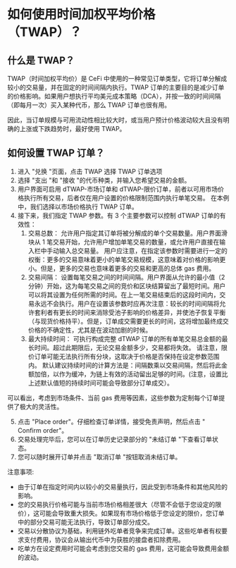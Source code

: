 # 如何使用时间加权平均价格（TWAP）？

## 什么是 TWAP？

&#x20;TWAP（时间加权平均价）是 CeFi 中使用的一种常见订单类型，它将订单分解成较小的交易量，并在固定的时间间隔内执行。TWAP 订单的主要目的是减少订单的价格影响。如果用户想执行平均美元成本策略（DCA），并按一致的时间间隔（即每月一次）买入某种代币，那么 TWAP 订单也很有用。&#x20;

因此，当订单规模与可用流动性相比较大时，或当用户预计价格波动较大且没有明确的上涨或下跌趋势时，最好使用 TWAP。

## 如何设置 TWAP 订单？&#x20;

1. 进入 "兑换 "页面，点击 TWAP 选择 TWAP 订单选项&#x20;
2. 选择 "支出 "和 "接收 "的代币种类，并输入您希望交易的金额。&#x20;
3. 用户界面可启用 dTWAP-市场订单和 dTWAP-限价订单，前者以可用市场价格执行所有交易，后者仅在用户设置的价格限制范围内执行单笔交易。 在本例中，我们选择以市场价格执行 TWAP 订单。&#x20;
4. 接下来，我们指定 TWAP 参数。有 3 个主要参数可以控制 dTWAP 订单的有效性：&#x20;
   1. 交易总数： 允许用户指定其订单将被分解成的单个交易数量。用户界面滑块从 1 笔交易开始，允许用户增加单笔交易的数量，或允许用户直接在输入栏中手动输入总交易量。 用户应注意，在指定该参数时需要进行一定的权衡：更多的交易意味着更小的单笔交易规模，这意味着对价格的影响更小。但是，更多的交易也意味着更多的交易和更高的总体 gas 费用。
   2. 交易间隔： 设置每笔交易之间的时间间隔。用户界面从允许的最小值（2 分钟）开始，这为每笔交易之间的竞价和区块结算留出了最短时间。用户可以将其设置为任何所需的时间。在上一笔交易结束后的这段时间内，交易永远不会执行。用户在设置该参数时应再次注意：较长的时间间隔将允许套利者有更长的时间来消除受池子影响的价格差异，并使池子恢复平衡（与现货价格持平）。但是，订单成交需要更长的时间，这将增加最终成交价格的不确定性，尤其是在波动加剧的时候。
   3. 最大持续时间： 可执行构成完整 dTWAP 订单的所有单笔交易总金额的最长时间。超过此期限后，无论交易金额多少，交易都将失效。 请注意，限价订单可能无法执行所有分块，这取决于价格是否保持在设定参数范围内。 默认建议持续时间的计算方法是：间隔数乘以交易间隔，然后将此金额加倍，以作为缓冲，为链上有效的活动留出足够的时间。(注意，设置比上述默认值短的持续时间可能会导致部分订单成交）。

可以看出，考虑到市场条件、当前 gas 费用等因素，这些参数为定制每个订单提供了极大的灵活性。

5. 点击 "Place order"。仔细检查订单详情，接受免责声明，然后点击 " Confirm order"。&#x20;
6. 交易处理完毕后，您可以在订单历史记录部分的 "未结订单 "下查看订单状态。&#x20;
7. 您可以随时展开订单并点击 "取消订单 "按钮取消未结订单。

注意事项:

* 由于订单在指定时间内以较小的交易量执行，因此受到市场条件和其他风险的影响。&#x20;
* 您的交易执行价格可能与当前市场价格相差很大（尽管不会低于您设定的限价），这可能会导致重大损失。如果现有市场价格低于您设定的限价，您订单中的部分交易可能无法执行，导致订单部分成交。
* &#x20;交易以分散协议为基础，利用链外吃单者竞争来完成订单。这些吃单者有权要求支付费用，协议会从输出代币中为获胜的接盘者扣除费用。
* 吃单方在设定费用时可能会考虑到您交易的 gas 费用，这可能会导致费用金额的波动。
